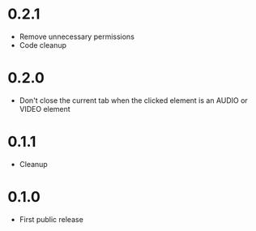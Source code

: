0.2.1
=====
* Remove unnecessary permissions
* Code cleanup

0.2.0
=====
* Don't close the current tab when the clicked element is an AUDIO or VIDEO element

0.1.1
=====
* Cleanup

0.1.0
=====
* First public release